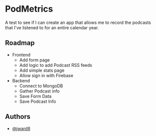 
# PodMetrics

A test to see if I can create an app that allows me to record the podcasts that I've listened to for an entire calendar year.



## Roadmap

- Frontend
    - Add form page
    - Add logic to add Podcast RSS feeds
    - Add simple stats page
    - Allow sign in with Firebase
- Backend
    - Connect to MongoDB
    - Gather Podcast info
    - Save Form Data
    - Save Podcast Info


## Authors

- [@jward8](https://github.com/jward8)

